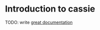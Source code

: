 # Introduction to cassie

TODO: write [great documentation](http://jacobian.org/writing/what-to-write/)
